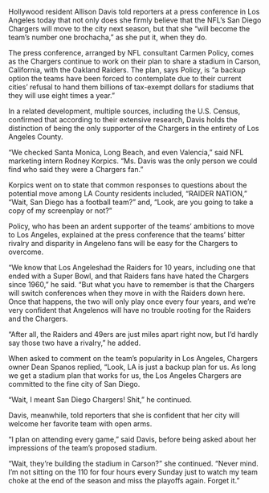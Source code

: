 Hollywood resident Allison Davis told reporters at a press conference in Los Angeles today that not only does she firmly believe that the NFL’s San Diego Chargers will move to the city next season, but that she “will become the team’s number one brochacha,” as she put it, when they do.

The press conference, arranged by NFL consultant Carmen Policy, comes as the Chargers continue to work on their plan to share a stadium in Carson, California, with the Oakland Raiders. The plan, says Policy, is “a backup option the teams have been forced to contemplate due to their current cities’ refusal to hand them billions of tax-exempt dollars for stadiums that they will use eight times a year.”

In a related development, multiple sources, including the U.S. Census, confirmed that according to their extensive research, Davis holds the distinction of being the only supporter of the Chargers in the entirety of Los Angeles County.

“We checked Santa Monica, Long Beach, and even Valencia,” said NFL marketing intern Rodney Korpics. “Ms. Davis was the only person we could find who said they were a Chargers fan.”

Korpics went on to state that common responses to questions about the potential move among LA County residents included, “RAIDER NATION,” “Wait, San Diego has a football team?” and, “Look, are you going to take a copy of my screenplay or not?”

Policy, who has been an ardent supporter of the teams’ ambitions to move to Los Angeles, explained at the press conference that the teams’ bitter rivalry and disparity in Angeleno fans will be easy for the Chargers to overcome.

“We know that Los Angeleshad the Raiders for 10 years, including one that ended with a Super Bowl, and that Raiders fans have hated the Chargers since 1960,” he said. “But what you have to remember is that the Chargers will switch conferences when they move in with the Raiders down here. Once that happens, the two will only play once every four years, and we’re very confident that Angelenos will have no trouble rooting for the Raiders and the Chargers.

“After all, the Raiders and 49ers are just miles apart right now, but I’d hardly say those two have a rivalry,” he added.

When asked to comment on the team’s popularity in Los Angeles, Chargers owner Dean Spanos replied, “Look, LA is just a backup plan for us. As long we get a stadium plan that works for us, the Los Angeles Chargers are committed to the fine city of San Diego.

“Wait, I meant San Diego Chargers! Shit,” he continued.

Davis, meanwhile, told reporters that she is confident that her city will welcome her favorite team with open arms.

“I plan on attending every game,” said Davis, before being asked about her impressions of the team’s proposed stadium.

“Wait, they’re building the stadium in Carson?” she continued. “Never mind. I’m not sitting on the 110 for four hours every Sunday just to watch my team choke at the end of the season and miss the playoffs again. Forget it.”
